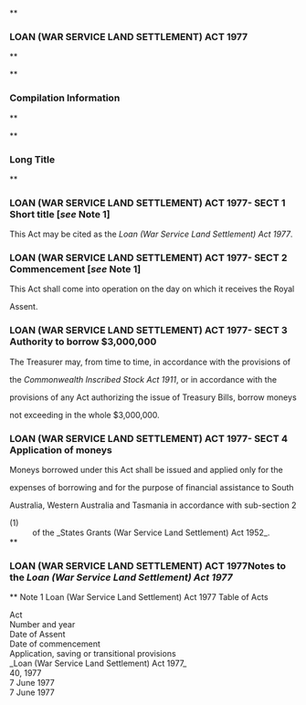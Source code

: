 **

###  LOAN (WAR SERVICE LAND SETTLEMENT) ACT 1977 
**


**

###  Compilation Information 
**





**

###  Long Title 
**
###  LOAN (WAR SERVICE LAND SETTLEMENT) ACT 1977- SECT 1  Short title [_see_ Note 1] 
This Act may be cited as the _Loan (War Service Land Settlement) Act 1977_.

 
###  LOAN (WAR SERVICE LAND SETTLEMENT) ACT 1977- SECT 2  Commencement [_see_ Note 1] 
This Act shall come into operation on the day on which it receives the Royal

Assent.

 
###  LOAN (WAR SERVICE LAND SETTLEMENT) ACT 1977- SECT 3  Authority to borrow $3,000,000 
The Treasurer may, from time to time, in accordance with the provisions of

the _Commonwealth Inscribed Stock Act 1911_, or in accordance with the

provisions of any Act authorizing the issue of Treasury Bills, borrow moneys

not exceeding in the whole $3,000,000.

 
###  LOAN (WAR SERVICE LAND SETTLEMENT) ACT 1977- SECT 4  Application of moneys 
Moneys borrowed under this Act shall be issued and applied only for the

expenses of borrowing and for the purpose of financial assistance to South

Australia, Western Australia and Tasmania in accordance with sub-section&#160;2

<dt>(1)</dt><dd>of the _States Grants (War Service Land Settlement) Act 1952_.

</dd> 
**

###  LOAN (WAR SERVICE LAND SETTLEMENT) ACT 1977<centreit>Notes to the _Loan (War Service Land Settlement) Act 1977_ </centreit>
**
Note 1
Loan (War Service Land Settlement) Act 1977
Table of Acts

<tr align="left">
  <th colspan="1" align="left">
    <div>Act</div>

  </th>
  <th colspan="1" align="left">
    <div>Number 
and year</div>

  </th>
  <th colspan="1" align="left">
    <div>Date 
of Assent</div>

  </th>
  <th colspan="1" align="left">
    <div>Date of commencement</div>

  </th>
  <th colspan="1" align="left">
    <div>Application, saving or transitional provisions</div>

  </th>
</tr>
<tr align="left">
  <td colspan="1" align="left">
    <div>_Loan (War Service Land Settlement) Act 1977_</div>

  </td>
  <td colspan="1" align="left">
    <div>40, 1977</div>

  </td>
  <td colspan="1" align="left">
    <div>7&#160;June 1977</div>

  </td>
  <td colspan="1" align="left">
    <div>7&#160;June 1977</div>

  </td>
  <td colspan="1" align="left">

  </td>
</tr>
<tr align="left">
  <td colspan="1" align="left">

  </td>
  <td colspan="1" align="left">

  </td>
  <td colspan="1" align="left">

  </td>
  <td colspan="1" align="left">

  </td>
  <td colspan="1" align="left">

  </td>
</tr>




